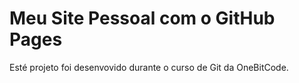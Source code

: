 # Meu Site Pessoal com o GitHub Pages

Esté projeto foi desenvovido durante o curso de Git da OneBitCode.
